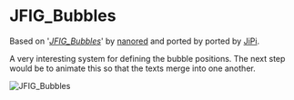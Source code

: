 JFIG_Bubbles
==================

Based on '_[JFIG_Bubbles](https://www.shadertoy.com/view/wd3fz7)_' by [nanored](https://www.shadertoy.com/user/nanored) and ported by ported by [JiPi](../../Site/Profiles/JiPi.md).



A very interesting system for defining the bubble positions. The next step would be to animate this so that the texts merge into one another.



![JFIG_Bubbles](https://user-images.githubusercontent.com/78935215/117162557-2a030100-adc3-11eb-863a-22d30399cd13.gif)
